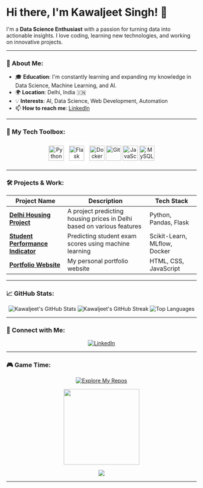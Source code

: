 # Hi there, I'm Kawaljeet Singh! 👋 

I'm a **Data Science Enthusiast** with a passion for turning data into actionable insights. I love coding, learning new technologies, and working on innovative projects.

---

### 🌟 About Me:
- 🎓 **Education**: I'm constantly learning and expanding my knowledge in Data Science, Machine Learning, and AI.
- 🌍 **Location**: Delhi, India 🇮🇳
- 💡 **Interests**: AI, Data Science, Web Development, Automation
- 📫 **How to reach me**: [LinkedIn](https://www.linkedin.com/in/kawaljeet-singh-071626282/) 

---

### 🚀 My Tech Toolbox:

<p align="center">
  <img src="https://cdn.jsdelivr.net/gh/devicons/devicon/icons/python/python-original.svg" height="40" alt="Python"/>
  <img src="https://cdn.jsdelivr.net/gh/devicons/devicon/icons/flask/flask-original-wordmark.svg" height="40" alt="Flask" style="background-color: white; padding: 10px; border-radius: 5px;" />
  <img src="https://cdn.jsdelivr.net/gh/devicons/devicon/icons/docker/docker-original-wordmark.svg" height="40" alt="Docker"/>
  <img src="https://cdn.jsdelivr.net/gh/devicons/devicon/icons/git/git-plain.svg" height="40" alt="Git"/>
  <img src="https://cdn.jsdelivr.net/gh/devicons/devicon/icons/javascript/javascript-original.svg" height="40" alt="JavaScript"/>
  <img src="https://cdn.jsdelivr.net/gh/devicons/devicon/icons/mysql/mysql-original-wordmark.svg" height="40" alt="MySQL"/>
</p>

---

### 🛠️ Projects & Work:

| Project Name | Description | Tech Stack |
|--------------|-------------|------------|
| **[Delhi Housing Project](https://github.com/kaws26/Delhi_Housing_Price_Prediction_Project)** | A project predicting housing prices in Delhi based on various features | Python, Pandas, Flask |
| **[Student Performance Indicator](https://github.com/kaws26/MLProject)** | Predicting student exam scores using machine learning | Scikit-Learn, MLflow, Docker |
| **[Portfolio Website](https://github.com/kaws26/portfolio)** | My personal portfolio website | HTML, CSS, JavaScript |

---

### 📈 GitHub Stats:

<p align="center">
  <img src="https://github-readme-stats.vercel.app/api?username=yourusername&show_icons=true&theme=radical" alt="Kawaljeet's GitHub Stats"/>
  <img src="https://github-readme-streak-stats.herokuapp.com/?user=yourusername&theme=radical" alt="Kawaljeet's GitHub Streak"/>
  <img src="https://github-readme-stats.vercel.app/api/top-langs/?username=yourusername&layout=compact&theme=radical" alt="Top Languages"/>
</p>

---


### 🤝 Connect with Me:

<p align="center">
  <a href="https://www.linkedin.com/in/kawaljeet-singh-071626282/" target="_blank"><img src="https://img.shields.io/badge/LinkedIn-0077B5?style=for-the-badge&logo=linkedin&logoColor=white" alt="LinkedIn"/></a>
</p>

---

### 🎮 Game Time:

<p align="center">
  <a href="https://github.com/kaws26?tab=repositories&q=&type=&language=&sort=stargazers"><img src="https://img.shields.io/badge/-Explore%20my%20repos-blue?style=for-the-badge" alt="Explore My Repos"/></a>
</p>

<p align="center">
  <img src="https://media.giphy.com/media/JIX9t2j0ZTN9S/giphy.gif" width="200"/>
</p>


<p align="center">
  <a href="[https://www.linkedin.com/in/kawaljeet-singh](https://www.linkedin.com/in/kawaljeet-singh-071626282/)" target="_blank">
    <img src="https://img.shields.io/badge/LinkedIn-0077B5?style=for-the-badge&logo=linkedin&logoColor=white" />
  </a>
</p>

---

